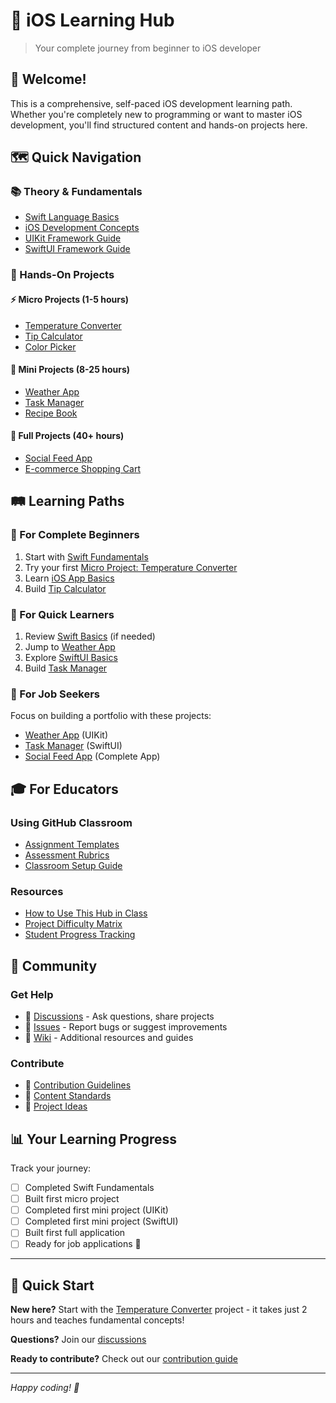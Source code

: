 # 🍎 iOS Learning Hub

> Your complete journey from beginner to iOS developer

## 🎯 Welcome!
This is a comprehensive, self-paced iOS development learning path. Whether you're completely new to programming or want to master iOS development, you'll find structured content and hands-on projects here.

## 🗺️ Quick Navigation

### 📚 Theory & Fundamentals
- [Swift Language Basics](/Swift%20Fundamentals/README.md)
- [iOS Development Concepts]()
- [UIKit Framework Guide](/UIKit%20Framework%20Guide/README.md)
- [SwiftUI Framework Guide](/SwiftUI%20Framework%20Guide/README.md) 

### 🎯 Hands-On Projects

#### ⚡ Micro Projects (1-5 hours)
- [Temperature Converter](https://github.com/YOUR-ORG/project-micro-temperature-converter)
- [Tip Calculator](https://github.com/YOUR-ORG/project-micro-tip-calculator-uikit)
- [Color Picker](https://github.com/YOUR-ORG/project-micro-color-picker-uikit)

#### 🎨 Mini Projects (8-25 hours)
- [Weather App](https://github.com/YOUR-ORG/project-mini-weather-app-uikit)
- [Task Manager](https://github.com/YOUR-ORG/project-mini-task-manager-swiftui)
- [Recipe Book](https://github.com/YOUR-ORG/project-mini-recipe-book-uikit)

#### 🚀 Full Projects (40+ hours)
- [Social Feed App](https://github.com/YOUR-ORG/project-full-social-feed-swiftui)
- [E-commerce Shopping Cart](https://github.com/YOUR-ORG/project-full-shopping-cart-swiftui)

## 🛤️ Learning Paths

### 🌟 For Complete Beginners
1. Start with [Swift Fundamentals](https://github.com/YOUR-ORG/swift-fundamentals-theory)
2. Try your first [Micro Project: Temperature Converter](https://github.com/YOUR-ORG/project-micro-temperature-converter)
3. Learn [iOS App Basics](https://github.com/YOUR-ORG/ios-development-theory)
4. Build [Tip Calculator](https://github.com/YOUR-ORG/project-micro-tip-calculator-uikit)

### 🚀 For Quick Learners
1. Review [Swift Basics](https://github.com/YOUR-ORG/swift-fundamentals-theory) (if needed)
2. Jump to [Weather App](https://github.com/YOUR-ORG/project-mini-weather-app-uikit)
3. Explore [SwiftUI Basics](https://github.com/YOUR-ORG/swiftui-complete-reference)
4. Build [Task Manager](https://github.com/YOUR-ORG/project-mini-task-manager-swiftui)

### 💼 For Job Seekers
Focus on building a portfolio with these projects:
- [Weather App](https://github.com/YOUR-ORG/project-mini-weather-app-uikit) (UIKit)
- [Task Manager](https://github.com/YOUR-ORG/project-mini-task-manager-swiftui) (SwiftUI)
- [Social Feed App](https://github.com/YOUR-ORG/project-full-social-feed-swiftui) (Complete App)

## 🎓 For Educators

### Using GitHub Classroom
- [Assignment Templates](./docs/educators/assignments/)
- [Assessment Rubrics](./docs/educators/rubrics/)
- [Classroom Setup Guide](./docs/educators/classroom-setup.md)

### Resources
- [How to Use This Hub in Class](./docs/educators/teaching-guide.md)
- [Project Difficulty Matrix](./docs/educators/difficulty-matrix.md)
- [Student Progress Tracking](./docs/educators/progress-tracking.md)

## 🤝 Community

### Get Help
- 💬 [Discussions](https://github.com/YOUR-ORG/iOS-Learning-Hub/discussions) - Ask questions, share projects
- 🐛 [Issues](https://github.com/YOUR-ORG/iOS-Learning-Hub/issues) - Report bugs or suggest improvements
- 📖 [Wiki](https://github.com/YOUR-ORG/iOS-Learning-Hub/wiki) - Additional resources and guides

### Contribute
- 🔧 [Contribution Guidelines](./CONTRIBUTING.md)
- 📝 [Content Standards](./docs/standards.md)
- 🎯 [Project Ideas](https://github.com/YOUR-ORG/iOS-Learning-Hub/discussions/categories/project-ideas)

## 📊 Your Learning Progress

Track your journey:
- [ ] Completed Swift Fundamentals
- [ ] Built first micro project
- [ ] Completed first mini project (UIKit)
- [ ] Completed first mini project (SwiftUI)
- [ ] Built first full application
- [ ] Ready for job applications 🎉

---

## 🚀 Quick Start
**New here?** Start with the [Temperature Converter](https://github.com/YOUR-ORG/project-micro-temperature-converter) project - it takes just 2 hours and teaches fundamental concepts!

**Questions?** Join our [discussions](https://github.com/YOUR-ORG/iOS-Learning-Hub/discussions)

**Ready to contribute?** Check out our [contribution guide](./CONTRIBUTING.md)

---

*Happy coding! 🍎*
